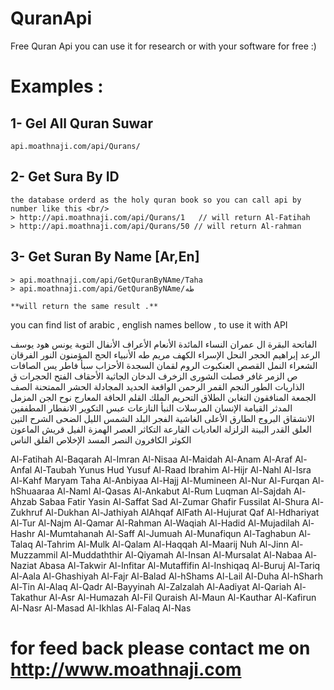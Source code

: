 # QuranApi
Free Quran Api you can use it for research or with your software for free :)

# Examples : 
## 1- Gel All Quran Suwar 
    api.moathnaji.com/api/Qurans/

## 2- Get Sura By ID
    the database orderd as the holy quran book so you can call api by number like this <br/>
    > http://api.moathnaji.com/api/Qurans/1   // will return Al-Fatihah 
    > http://api.moathnaji.com/api/Qurans/50 // will return Al-rahman 

## 3- Get Suran By Name [Ar,En]
    > api.moathnaji.com/api/GetQuranByNAme/Taha
    > api.moathnaji.com/api/GetQuranByNAme/طه
    
    **will return the same result .** 
    
you can find list of arabic , english names bellow , to use it with API 

الفاتحة البقرة ال عمران النساء المائدة الأنعام الأعراف الأنفال التوبة يونس هود
يوسف الرعد إبراهيم الحجر النحل الإسراء الكهف مريم طه الأنبياء الحج
المؤمنون النور الفرقان الشعراء النمل القصص العنكبوت الروم لقمان السجدة 
الأحزاب سبأ فاطر يس الصافات ص الزمر غافر فصلت الشورى الزخرف الدخان الجاثية
الأحقاف الفتح الحجرات ق الذاريات الطور النجم القمر الرحمن الواقعة الحديد 
المجادلة الحشر الممتحنة الصف الجمعة المنافقون التغابن الطلاق التحريم 
الملك القلم الحاقة المعارج نوح الجن المزمل المدثر القيامة الإنسان المرسلات 
النبأ النازعات عبس التكوير الانفطار المطففين الانشقاق البروج الطارق الأعلى 
الغاشية الفجر البلد الشمس الليل الضحى الشرح التين العلق القدر البينة 
الزلزلة العاديات القارعة التكاثر العصر الهمزة الفيل قريش 
الماعون الكوثر الكافرون النصر المسد الإخلاص الفلق الناس


Al-Fatihah Al-Baqarah Al-Imran Al-Nisaa Al-Maidah Al-Anam Al-Araf 
Al-Anfal Al-Taubah Yunus Hud Yusuf Al-Raad Ibrahim Al-Hijr 
Al-Nahl Al-Isra Al-Kahf Maryam Taha Al-Anbiyaa Al-Hajj Al-Mumineen
Al-Nur Al-Furqan Al-hShuaaraa Al-Naml Al-Qasas Al-Ankabut Al-Rum 
Luqman Al-Sajdah Al-Ahzab Sabaa Fatir Yasin Al-Saffat Sad Al-Zumar 
Ghafir Fussilat Al-Shura Al-Zukhruf Al-Dukhan Al-Jathiyah AlAhqaf
AlFath Al-Hujurat Qaf Al-Hdhariyat Al-Tur Al-Najm Al-Qamar 
Al-Rahman Al-Waqiah Al-Hadid Al-Mujadilah Al-Hashr Al-Mumtahanah
Al-Saff Al-Jumuah Al-Munafiqun Al-Taghabun Al-Talaq Al-Tahrim 
Al-Mulk Al-Qalam Al-Haqqah Al-Maarij Nuh Al-Jinn Al-Muzzammil 
Al-Muddaththir Al-Qiyamah Al-Insan Al-Mursalat Al-Nabaa Al-Naziat
Abasa Al-Takwir Al-Infitar Al-Mutaffifin Al-Inshiqaq Al-Buruj 
Al-Tariq Al-Aala Al-Ghashiyah Al-Fajr Al-Balad Al-hShams Al-Lail
Al-Duha Al-hSharh Al-Tin Al-Alaq Al-Qadr Al-Bayyinah Al-Zalzalah 
Al-Aadiyat Al-Qariah Al-Takathur Al-Asr Al-Humazah Al-Fil Quraish
Al-Maun Al-Kauthar Al-Kafirun Al-Nasr Al-Masad Al-Ikhlas Al-Falaq Al-Nas


# for feed back please contact me on http://www.moathnaji.com

